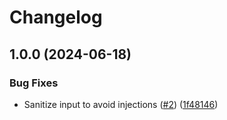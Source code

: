 # Changelog

## 1.0.0 (2024-06-18)


### Bug Fixes

* Sanitize input to avoid injections ([#2](https://github.com/entur/gha-artifactory/issues/2)) ([1f48146](https://github.com/entur/gha-artifactory/commit/1f481466979a49e0b4fb59c43811c01284419b64))
